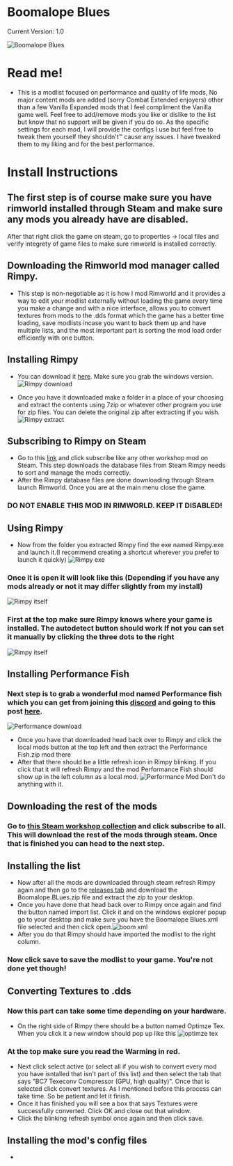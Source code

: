 # Boomalope Blues
Current Version: 1.0

![Boomalope Blues](https://user-images.githubusercontent.com/75699296/226787057-fc0180e7-78bb-4ac9-b6db-7b125cd84b7b.png)

# Read me!
- This is a modlist focused on performance and quality of life mods, No major content mods are added (sorry Combat Extended enjoyers) other than a few Vanilla Expanded mods that I feel compliment the Vanilla game well. Feel free to add/remove mods you like or dislike to the list but know that no support will be given if you do so. As the specific settings for each mod, I will provide the configs I use but feel free to tweak them yourself they shouldn't™ cause any issues. I have tweaked them to my liking and for the best performance.

# Install Instructions
## The first step is of course make sure you have rimworld installed through Steam and make sure any mods you already have are disabled.
After that right click the game on steam, go to properties -> local files and verify integrety of game files to make sure rimworld is installed correctly.

## Downloading the Rimworld mod manager called Rimpy. 
- This step is non-negotiable as it is how I mod Rimworld and it provides a way to edit your modlist externally without loading the game every time you make a change and with a nice interface, allows you to convert textures from mods to the .dds format which the game has a better time loading, save modlists incase you want to back them up and have multiple lists, and the most important part is sorting the mod load order efficiently with one button.

## Installing Rimpy
- You can download it [here](https://github.com/rimpy-custom/RimPy/releases/download/1.2.6.28/RimPy_Windows.zip). Make sure you grab the windows version.
![Rimpy download](https://user-images.githubusercontent.com/75699296/226817452-48b1deb1-14ff-405c-a3a5-ce15321bc7da.png)

- Once you have it downloaded make a folder in a place of your choosing and extract the contents using 7zip or whatever other program you use for zip files. You can delete the original zip after extracting if you wish.
![Rimpy extract](https://user-images.githubusercontent.com/75699296/226816889-590cbe12-3d38-4630-85db-f1864b561ab1.png)
## Subscribing to Rimpy on Steam
- Go to this [link](https://steamcommunity.com/sharedfiles/filedetails/?id=1847679158&searchtext=rimpy) and click subscribe like any other workshop mod on Steam.
This step downloads the database files from Steam Rimpy needs to sort and manage the mods correctly.
- After the Rimpy database files are done downloading through Steam launch Rimworld. Once you are at the main menu close the game.
### DO NOT ENABLE THIS MOD IN RIMWORLD. KEEP IT DISABLED!

## Using Rimpy
- Now from the folder you extracted Rimpy find the exe named Rimpy.exe and launch it.(I recommend creating a shortcut wherever you prefer to launch it quickly)
![Rimpy exe](https://user-images.githubusercontent.com/75699296/226822471-b74a314d-3888-4cd6-ab47-405b887f5e88.png)
### Once it is open it will look like this (Depending if you have any mods already or not it may differ slightly from my install)
![Rimpy itself](https://user-images.githubusercontent.com/75699296/226822946-32f6978f-1a32-4c20-a88d-320716e3531e.png)
### First at the top make sure Rimpy knows where your game is installed. The autodetect button should work If not you can set it manually by clicking the three dots to the right
![Rimpy itself](https://user-images.githubusercontent.com/75699296/226823367-6b1c3887-0482-4c29-b512-72bf408c2eb1.png)

## Installing Performance Fish
### Next step is to grab a wonderful mod named Performance fish which you can get from joining this [discord](https://discord.gg/699XPDwt8U) and going to this post [here](https://discord.com/channels/241677926855081984/917207536745218068/1035304227368599652).
![Performance download](https://user-images.githubusercontent.com/75699296/226826506-30e655f8-1bc6-4d62-8736-26cc425ba60b.png)
- Once you have that downloaded head back over to Rimpy and click the local mods button at the top left and then extract the Performance Fish.zip mod there
- After that there should be a little refresh icon in Rimpy blinking. If you click that it will refresh Rimpy and the mod Performance Fish should show up in the left column as a local mod. ![Performance Mod](https://user-images.githubusercontent.com/75699296/226827429-390bd17a-f5f1-4a8d-970c-02dafc37ccf7.png) Don't do anything with it.

## Downloading the rest of the mods
### Go to [this Steam workshop collection](https://steamcommunity.com/sharedfiles/filedetails/?id=2950431243) and click subscribe to all. This will download the rest of the mods through steam. Once that is finished you can head to the next step.

## Installing the list 
- Now after all the mods are downloaded through steam refresh Rimpy again and then go to the [releases tab](https://github.com/H0wd3n/Boomalope-Blues/releases/tag/Boom) and download the Boomalope.BLues.zip file and extract the zip to your desktop.
- Once you have done that head back over to Rimpy once again and find the button named import list. Click it and on the windows explorer popup go to your desktop and make sure you have the Boomalope Blues.xml file selected and then click open.![boom xml](https://user-images.githubusercontent.com/75699296/226829248-b5c53f66-00db-4e1f-98b0-9bf58a9fafa7.png)
- After you do that Rimpy should have imported the modlist to the right column.
### Now click save to save the modlist to your game. You're not done yet though!
## Converting Textures to .dds
### Now this part can take some time depending on your hardware.
- On the right side of Rimpy there should be a button named Optimze Tex. When you click it a new window should pop up like this
![optimze tex](https://user-images.githubusercontent.com/75699296/226830384-3e4e1676-385f-4fa6-af4d-a4bded84d513.png)
### At the top make sure you read the Warming in red.
- Next click select active (or select all if you wish to convert every mod you have isntalled that isn't part of this list) and then select the tab that says "BC7 Texeconv Compressor (GPU, high quality)". Once that is selected click convert textures. As I mentioned before this process can take time. So be patient and let it finish.
- Once it has finished you will see a box that says Textures were successfully converted. Click OK and close out that window.
- Click the blinking refresh symbol once again and then click save.

## Installing the mod's config files
- 
